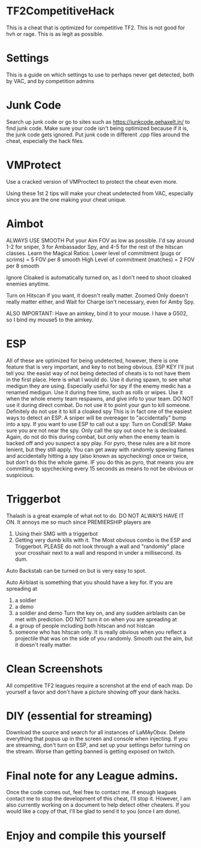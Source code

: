 # TF2CompetitiveHack
This is a cheat that is optimized for competitive TF2. This is not good for hvh or rage. This is as legit as possible.

# Settings
This is a guide on which settings to use to perhaps never get detected, both by VAC, and by competition admins

# Junk Code
Search up junk code or go to sites such as https://junkcode.gehaxelt.in/ to find junk code.
Make sure your code isn't being optimized because if it is, the junk code gets ignored.
Put junk code in different .cpp files around the cheat, especially the hack files.

# VMProtect
Use a cracked version of VMProctect to protect the cheat even more.

Using these 1st 2 tips will make your cheat undetected from VAC, especially since you are the one making your cheat unique.

# Aimbot
ALWAYS USE SMOOTH
Put your Aim FOV as low as possible. I'd say around 1-2 for sniper, 3 for Ambassador Spy, and 4-5 for the rest of the hitscan classes.
Learn the Magical Ratios:
Lower level of commitment (pugs or scrims) = 5 FOV per 8 smooth
High Level of commitment (matches) = 2 FOV per 8 smooth

Ignore Cloaked is automatically turned on, as I don't need to shoot cloaked enemies anytime.

Turn on Hitscan if you want, it doesn't really matter.
Zoomed Only doesn't really matter either, and Wait for Charge isn't necessary, even for Amby Spy.

ALSO IMPORTANT: Have an aimkey, bind it to your mouse. I have a G502, so I bind my mouse5 to the aimkey.

# ESP
All of these are optimized for being undetected, however, there is one feature that is very important, and key to not being obvious.
ESP KEY
I'll jsut tell you: the easist way of not being detected of cheats is to not have them in the first place.
Here is what I would do.
Use it during spawn, to see what medigun they are using. Especially useful for spy if the enemy medic has a renamed medigun.
Use it during free time, such as rolls or wipes. Use it when the whole enemy team respawns, and give info to your team.
DO NOT use it during direct combat. Do not use it to point your gun to kill someone. Definitely do not use it to kill a cloaked spy
This is in fact one of the easiest ways to detect an ESP. A sniper will be overeager to "accidentally" bump into a spy.
If you want to use ESP to call out a spy:
Turn on CondESP. Make sure you are not near the spy. Only call the spy out once he is decloaked. Again, do not do this during combat,
but only when the enemy team is backed off and you suspect a spy play.
For pyro, these rules are a bit more lenient, but they still apply. You can get away with randomly spewing flames and accidentally 
hitting a spy (also known as spychecking) once or twice, but don't do this the whole game. IF you do this as pyro, that means you
are committing to spychecking every 15 seconds as means to not be obvious or suspicious.

# Triggerbot
Thalash is a great example of what not to do. DO NOT ALWAYS HAVE IT ON. It annoys me so much since PREMIERSHIP players are 
1. Using their SMG with a triggerbot
2. Getting very dumb kills with it.
The Most obvious combo is the ESP and Triggerbot.
PLEASE do not look through a wall and "randomly" place your crosshair next to a wall and respond in under a millisecond.
its dum.

Auto Backstab can be turned on but is very easy to spot.

Auto Airblast is something that you should have a key for. If you are spreading at
1. a soldier
2. a demo
3. a soldier and demo
Turn the key on, and any sudden airblasts can be met with prediction.
DO NOT turn it on when you are spreading at
1. a group of people including both hitscan and not histcan
2. someone who has hitscan only.
It is really obvious when you reflect a projectile that was on the side of you randomly.
Smooth out the aim, but it doesn't really matter.

# Clean Screenshots
All competitive TF2 leagues require a screnshot at the end of each map. Do yourself a favor and don't have a picture showing off
your dank hacks.

# DIY (essential for streaming)
Download the source and search for all instances of LaMAyObox. Delete everything that popus up in the screen and console when injecting.
If you are streaming, don't turn on ESP, and set up your settings befor turning on the stream. 
Worse than getting banned is getting exposed on twitch.

# Final note for any League admins.
Once the code comes out, feel free to contact me. If enough leagues contact me to stop the development of this cheat, I'll stop it.
However, I am also currently working on a document to help detect other cheaters. If you would like a copy of that, I'll be glad 
to send it to you (once I am done).

# Enjoy and compile this yourself



